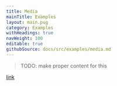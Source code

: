 ```yaml
---
title: Media
mainTitle: Examples
layout: main.pug
category: Examples
withHeadings: true
navWeight: 100
editable: true
githubSource: docs/src/examples/media.md
---
```


> TODO: make proper content for this

[link](examples/media/index.html)
